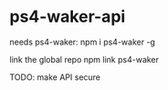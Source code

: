 # ps4-waker-api
needs ps4-waker:
npm i ps4-waker -g

link the global repo
npm link ps4-waker

TODO: make API secure
